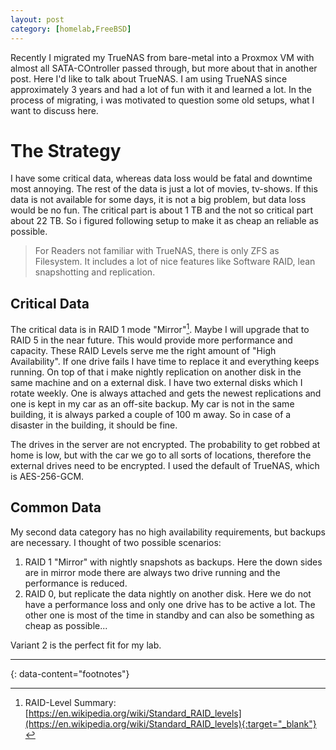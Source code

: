 ```yaml
---
layout: post
category: [homelab,FreeBSD]
---
```


Recently I migrated my TrueNAS from bare-metal into a Proxmox VM with almost all SATA-COntroller passed through, but more about that in another post. Here I'd like to talk about TrueNAS. I am using TrueNAS since approximately 3 years and had a lot of fun with it and learned a lot. In the process of migrating, i was motivated to question some old setups, what I want to discuss here.

# The Strategy

I have some critical data, whereas data loss would be fatal and downtime most annoying. The rest of the data is just a lot of movies, tv-shows. If this data is not available for some days, it is not a big problem, but data loss would be no fun. The critical part is about 1 TB and the not so critical part about 22 TB. So i figured following setup to make it as cheap an reliable as possible.

> For Readers not familiar with TrueNAS, there is only ZFS as Filesystem. It includes a lot of nice features like Software RAID, lean snapshotting and replication.

## Critical Data
The critical data is in RAID 1 mode "Mirror"[^1]. Maybe I will upgrade that to RAID 5 in the near future. This would provide more performance and capacity. These RAID Levels serve me the right amount of "High Availability". If one drive fails I have time to replace it and everything keeps running. On top of that i make nightly replication on another disk in the same machine and on a external disk. I have two external disks which I rotate weekly. One is always attached and gets the newest replications and one is kept in my car as an off-site backup. My car is not in the same building, it is always parked a couple of 100 m away. So in case of a disaster in the building, it should be fine.

The drives in the server are not encrypted. The probability to get robbed at home is low, but with the car we go to all sorts of locations, therefore the external drives need to be encrypted. I used the default of TrueNAS, which is AES-256-GCM.

## Common Data
My second data category has no high availability requirements, but backups are necessary. I thought of two possible scenarios:

1. RAID 1 "Mirror" with nightly snapshots as backups. Here the down sides are in mirror mode there are always two drive running and the performance is reduced.
2. RAID 0, but replicate the data nightly on another disk. Here we do not have a performance loss and only one drive has to be active a lot. The other one is most of the time in standby and can also be something as cheap as possible...

Variant 2 is the perfect fit for my lab.

---
{: data-content="footnotes"}

[^1]: RAID-Level Summary: [https://en.wikipedia.org/wiki/Standard_RAID_levels](https://en.wikipedia.org/wiki/Standard_RAID_levels){:target="_blank"}
